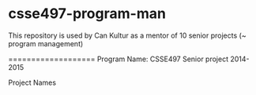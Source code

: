 csse497-program-man
===================

This repository is used by Can Kultur as a mentor of 10 senior projects (~ program management)

===================
Program Name: CSSE497 Senior project 2014-2015

Project Names

